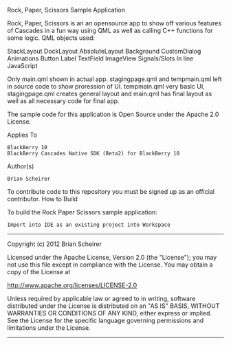 Rock, Paper, Scissors Sample Application

Rock, Paper, Scissors is an an opensource app to show off various features of Cascades in a fun way using QML
as well as calling C++ functions for some logic.  QML objects used:

StackLayout
DockLayout
AbsoluteLayout
Background
CustomDialog
Animations
Button
Label
TextField
ImageView
Signals/Slots
In line JavaScript


Only main.qml shown in actual app. stagingpage.qml and tempmain.qml left in source code to show proression of UI.  tempmain.qml
very basic UI, stagingpage.qml creates general layout and main.qml has final layout as well as all necessary code for final app.

The sample code for this application is Open Source under the Apache 2.0 License.

Applies To

    BlackBerry 10
    BlackBerry Cascades Native SDK (Beta2) for BlackBerry 10

Author(s)

    Brian Scheirer


To contribute code to this repository you must be signed up as an official contributor.
How to Build

To build the Rock Paper Scissors sample application:

    Import into IDE as an existing project into Workspace




************************************************************************
Copyright (c) 2012 Brian Scheirer

Licensed under the Apache License, Version 2.0 (the "License");
you may not use this file except in compliance with the License.
You may obtain a copy of the License at

http://www.apache.org/licenses/LICENSE-2.0

Unless required by applicable law or agreed to in writing, software
distributed under the License is distributed on an "AS IS" BASIS,
WITHOUT WARRANTIES OR CONDITIONS OF ANY KIND, either express or implied.
See the License for the specific language governing permissions and
limitations under the License.
************************************************************************


